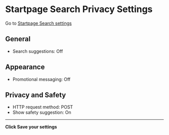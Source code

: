 # Startpage Search Privacy Settings

Go to [Startpage Search settings](https://www.startpage.com/do/settings)



## General
- Search suggestions: Off



## Appearance
- Promotional messaging: Off



## Privacy and Safety
- HTTP request method: POST
- Show safety suggestion: On

---


**Click Save your settings**
